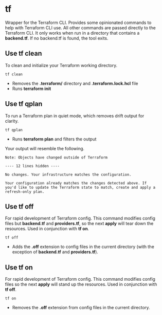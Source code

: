 # tf
Wrapper for the Terraform CLI.
Provides some opinionated commands to help with Terraform CLI use.
All other commands are passed directly to the Terraform CLI.
It only works when run in a directory that contains a **backend.tf**.
If no backend.tf is found, the tool exits.

## Use tf clean
To clean and initialize your Terraform working directory.
```
tf clean
```
- Removes the **.terraform/** directory and **.terraform.lock.hcl** file
- Runs **terraform init**

## Use tf qplan
To run a Terraform plan in quiet mode, which removes drift output for clarity.
```
tf qplan
```
- Runs **terraform plan** and filters the output

Your output will resemble the following.
```
Note: Objects have changed outside of Terraform

---- 12 lines hidden ----

No changes. Your infrastructure matches the configuration.

Your configuration already matches the changes detected above. If you'd like to update the Terraform state to match, create and apply a refresh-only plan.
```

## Use tf off
For rapid development of Terraform config.
This command modifies config files but **backend.tf** and **providers.tf**, so the next **apply** will tear down the resources.
Used in conjunction with **tf on**.
```
tf off
```
- Adds the **.off** extension to config files in the current directory (with the exception of **backend.tf** and **providers.tf**).

## Use tf on
For rapid development of Terraform config.
This command modifies config files so the next **apply** will stand up the resources.
Used in conjunction with **tf off**.
```
tf on
```
- Removes the **.off** extension from config files in the current directory.
